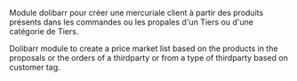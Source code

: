 Module dolibarr pour créer une mercuriale client à partir des produits présents dans les commandes ou les propales d'un Tiers ou d'une catégorie de Tiers.

Dolibarr module to create a price market list based on the products in the proposals or the orders of a thirdparty or from a type of thirdparty based on customer tag.
